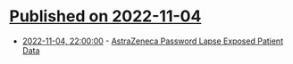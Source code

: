 # [Published on 2022-11-04](index.md)

* [2022-11-04, 22:00:00](https://yro.slashdot.org/story/22/11/04/2112202/astrazeneca-password-lapse-exposed-patient-data?utm_source=rss1.0mainlinkanon&utm_medium=feed) - [AstraZeneca Password Lapse Exposed Patient Data](https://yro.slashdot.org/story/22/11/04/2112202/astrazeneca-password-lapse-exposed-patient-data?utm_source=rss1.0mainlinkanon&utm_medium=feed)
